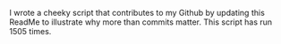 I wrote a cheeky script that contributes to my Github by updating this ReadMe to illustrate why more than commits matter. This script has run 1505 times.